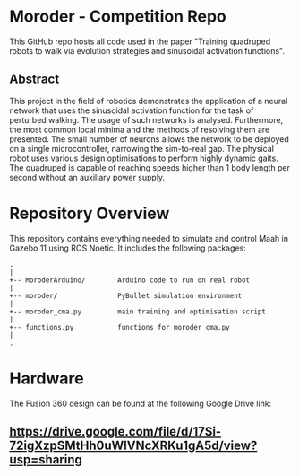 # Moroder - Competition Repo

<div align="center">
  <a href="https://doc-14-38-docs.googleusercontent.com/docs/securesc/nsdaumivd19i6po8b4q01il9h4mnl9s2/ot257vkl3eqkjv91rrpdvq6l7gq0e5kc/1625609625000/16657939205914927546/16657939205914927546/1PXABBPiZ2fx9QobGOUr3dF77Z0-b3ug_?e=view&authuser=0" alt="UZX-n_21z3Q"></a>
</div>

This GitHub repo hosts all code used in the paper "Training quadruped robots to walk via evolution strategies and sinusoidal activation functions".
## Abstract
This project in the field of robotics demonstrates the application of a neural network that uses the sinusoidal activation function for the task of perturbed walking. The usage of such networks is analysed. Furthermore, the most common local minima and the methods of resolving them are presented. The small number of neurons allows the network to be deployed on a single microcontroller, narrowing the sim-to-real gap. The physical robot uses various design optimisations to perform highly dynamic gaits. The quadruped is capable of reaching speeds higher than 1 body length per second without an auxiliary power supply.
# Repository Overview
This repository contains everything needed to simulate and control Maah in Gazebo 11 using ROS Noetic. It includes the following packages:
```
.
|
+-- MoroderArduino/        Arduino code to run on real robot
|
+-- moroder/               PyBullet simulation environment
|
+-- moroder_cma.py         main training and optimisation script
|
+-- functions.py           functions for moroder_cma.py
|
.
```
# Hardware
The Fusion 360 design can be found at the following Google Drive link:

## https://drive.google.com/file/d/17Si-72igXzpSMtHh0uWlVNcXRKu1gA5d/view?usp=sharing
